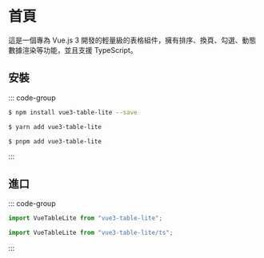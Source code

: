# 首頁

這是一個專為 Vue.js 3 開發的輕量級的表格組件，擁有排序、換頁、勾選、動態數據渲染等功能，並且支援 TypeScript。

## 安裝

::: code-group

```sh [npm]
$ npm install vue3-table-lite --save
```

```sh [yarn]
$ yarn add vue3-table-lite
```

```sh [pnpm]
$ pnpm add vue3-table-lite
```

:::

## 進口

::: code-group

```js [JavaScript]
import VueTableLite from "vue3-table-lite";
```

```ts [TypeScript]
import VueTableLite from "vue3-table-lite/ts";
```

:::
